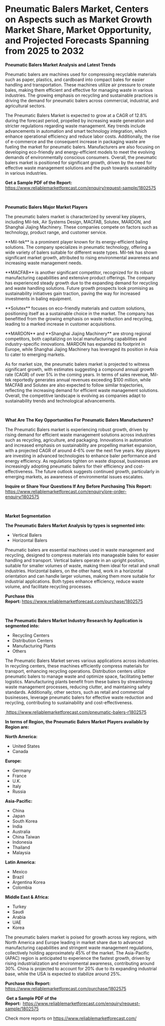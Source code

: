 <p><h1>Pneumatic Balers Market, Centers on Aspects such as Market Growth Market Share, Market Opportunity, and Projected Forecasts Spanning from 2025 to 2032</h1></p><p><strong>Pneumatic Balers Market Analysis and Latest Trends</strong></p>
<p><p>Pneumatic balers are machines used for compressing recyclable materials such as paper, plastics, and cardboard into compact bales for easier handling and transportation. These machines utilize air pressure to create bales, making them efficient and effective for managing waste in various industries. The growing emphasis on recycling and sustainable practices is driving the demand for pneumatic balers across commercial, industrial, and agricultural sectors.</p><p>The Pneumatic Balers Market is expected to grow at a CAGR of 12.8% during the forecast period, propelled by increasing waste generation and stricter regulations regarding waste management. Key trends include advancements in automation and smart technology integration, which enhance operational efficiency and reduce labor costs. Additionally, the rise of e-commerce and the consequent increase in packaging waste are fueling the market for pneumatic balers. Manufacturers are also focusing on developing eco-friendly and energy-efficient models to meet the evolving demands of environmentally conscious consumers. Overall, the pneumatic balers market is positioned for significant growth, driven by the need for effective waste management solutions and the push towards sustainability in various industries.</p></p>
<p><strong>Get a Sample PDF of the Report:&nbsp;</strong> <a href="https://www.reliablemarketforecast.com/enquiry/request-sample/1802575?utm_campaign=2193&utm_medium=2&utm_source=Github&utm_content=ia&utm_term=19022025&utm_id=pneumatic-balers">https://www.reliablemarketforecast.com/enquiry/request-sample/1802575</a></p>
<p>&nbsp;</p>
<p><strong>Pneumatic Balers Major Market Players</strong></p>
<p><p>The pneumatic balers market is characterized by several key players, including Mil-tek, Air Systems Design, MACFAB, Solutex, MARDON, and Shanghai Jiajing Machinery. These companies compete on factors such as technology, product range, and customer service.</p><p>**Mil-tek** is a prominent player known for its energy-efficient baling solutions. The company specializes in pneumatic technology, offering a wide variety of balers suitable for different waste types. Mil-tek has shown significant market growth, attributed to rising environmental awareness and increasing waste management needs.</p><p>**MACFAB** is another significant competitor, recognized for its robust manufacturing capabilities and extensive product offerings. The company has experienced steady growth due to the expanding demand for recycling and waste handling solutions. Future growth prospects look promising as sustainability initiatives gain traction, paving the way for increased investments in baling equipment.</p><p>**Solutex** focuses on eco-friendly materials and custom solutions, positioning itself as a sustainable choice in the market. The company has benefitted from the growing emphasis on waste reduction and recycling, leading to a marked increase in customer acquisitions.</p><p>**MARDON** and **Shanghai Jiajing Machinery** are strong regional competitors, both capitalizing on local manufacturing capabilities and industry-specific innovations. MARDON has expanded its footprint in Europe, while Shanghai Jiajing Machinery has leveraged its position in Asia to cater to emerging markets.</p><p>As for market size, the pneumatic balers market is projected to witness significant growth, with estimates suggesting a compound annual growth rate (CAGR) of over 5% in the coming years. In terms of sales revenue, Mil-tek reportedly generates annual revenues exceeding $100 million, while MACFAB and Solutex are also expected to follow similar trajectories, reflecting the increasing demand for efficient waste management solutions. Overall, the competitive landscape is evolving as companies adapt to sustainability trends and technological advancements.</p></p>
<p>&nbsp;</p>
<p><strong>What Are The Key Opportunities For Pneumatic Balers Manufacturers?</strong></p>
<p><p>The Pneumatic Balers market is experiencing robust growth, driven by rising demand for efficient waste management solutions across industries such as recycling, agriculture, and packaging. Innovations in automation and increased emphasis on sustainability are propelling market expansion, with a projected CAGR of around 4-6% over the next five years. Key players are investing in advanced technologies to enhance baler performance and energy efficiency. As regulations tighten on waste disposal, businesses are increasingly adopting pneumatic balers for their efficiency and cost-effectiveness. The future outlook suggests continued growth, particularly in emerging markets, as awareness of environmental issues escalates.</p></p>
<p><strong>Inquire or Share Your Questions If Any Before Purchasing This Report:</strong> <a href="https://www.reliablemarketforecast.com/enquiry/pre-order-enquiry/1802575?utm_campaign=2193&utm_medium=2&utm_source=Github&utm_content=ia&utm_term=19022025&utm_id=pneumatic-balers">https://www.reliablemarketforecast.com/enquiry/pre-order-enquiry/1802575</a></p>
<p>&nbsp;</p>
<p><strong>Market Segmentation</strong></p>
<p><strong>The Pneumatic Balers Market Analysis by types is segmented into:</strong></p>
<p><ul><li>Vertical Balers</li><li>Horizontal Balers</li></ul></p>
<p><p>Pneumatic balers are essential machines used in waste management and recycling, designed to compress materials into manageable bales for easier handling and transport. Vertical balers operate in an upright position, suitable for smaller volumes of waste, making them ideal for retail and small industries. Horizontal balers, on the other hand, work in a horizontal orientation and can handle larger volumes, making them more suitable for industrial applications. Both types enhance efficiency, reduce waste volume, and facilitate recycling processes.</p></p>
<p><strong>Purchase this Report:&nbsp;</strong><a href="https://www.reliablemarketforecast.com/purchase/1802575?utm_campaign=2193&utm_medium=2&utm_source=Github&utm_content=ia&utm_term=19022025&utm_id=pneumatic-balers">https://www.reliablemarketforecast.com/purchase/1802575</a></p>
<p>&nbsp;</p>
<p><strong>The Pneumatic Balers Market Industry Research by Application is segmented into:</strong></p>
<p><ul><li>Recycling Centers</li><li>Distribution Centers</li><li>Manufacturing Plants</li><li>Others</li></ul></p>
<p><p>The Pneumatic Balers Market serves various applications across industries. In recycling centers, these machines efficiently compress materials for transport, enhancing recycling operations. Distribution centers utilize pneumatic balers to manage waste and optimize space, facilitating better logistics. Manufacturing plants benefit from these balers by streamlining waste management processes, reducing clutter, and maintaining safety standards. Additionally, other sectors, such as retail and commercial businesses, leverage pneumatic balers for effective waste reduction and recycling, contributing to sustainability and cost-effectiveness.</p></p>
<p><a href="https://www.reliablemarketforecast.com/pneumatic-balers-r1802575?utm_campaign=2193&utm_medium=2&utm_source=Github&utm_content=ia&utm_term=19022025&utm_id=pneumatic-balers">&nbsp;https://www.reliablemarketforecast.com/pneumatic-balers-r1802575</a></p>
<p><strong>In terms of Region, the Pneumatic Balers Market Players available by Region are:</strong></p>
<p>
    <p> <strong> North America: </strong>
        <ul>
            <li>United States</li>
            <li>Canada</li>
        </ul>
        </p> 
    <p> <strong> Europe: </strong>
        <ul>
            <li>Germany</li>
            <li>France</li>
            <li>U.K.</li>
            <li>Italy</li>
            <li>Russia</li>
        </ul>
        </p> 
    <p> <strong> Asia-Pacific: </strong>
        <ul>
            <li>China</li>
            <li>Japan</li>
            <li>South Korea</li>
            <li>India</li>
            <li>Australia</li>
            <li>China Taiwan</li>
            <li>Indonesia</li>
            <li>Thailand</li>
            <li>Malaysia</li>
        </ul>
        </p> 
    <p> <strong> Latin America: </strong>
        <ul>
            <li>Mexico</li>
            <li>Brazil</li>
            <li>Argentina Korea</li>
            <li>Colombia</li>
        </ul>
        </p> 
    <p> <strong> Middle East & Africa: </strong>
        <ul>
            <li>Turkey</li>
            <li>Saudi</li>
            <li>Arabia</li>
            <li>UAE</li>
            <li>Korea</li>
        </ul>
    </p>
    </p>
<p><p>The pneumatic balers market is poised for growth across key regions, with North America and Europe leading in market share due to advanced manufacturing capabilities and stringent waste management regulations, collectively holding approximately 45% of the market. The Asia-Pacific (APAC) region is anticipated to experience the fastest growth, driven by rising industrialization and environmental awareness, contributing around 30%. China is projected to account for 20% due to its expanding industrial base, while the USA is expected to stabilize around 25%.</p></p>
<p><strong>Purchase this Report: </strong><a href="https://www.reliablemarketforecast.com/purchase/1802575?utm_campaign=2193&utm_medium=2&utm_source=Github&utm_content=ia&utm_term=19022025&utm_id=pneumatic-balers">https://www.reliablemarketforecast.com/purchase/1802575</a></p>
<p>&nbsp;<strong>Get a Sample PDF of the Report:&nbsp;&nbsp;</strong><a href="https://www.reliablemarketforecast.com/enquiry/request-sample/1802575?utm_campaign=2193&utm_medium=2&utm_source=Github&utm_content=ia&utm_term=19022025&utm_id=pneumatic-balers">https://www.reliablemarketforecast.com/enquiry/request-sample/1802575</a></p>
<p><strong></strong></p>
<p>Check more reports on <a href="https://www.reliablemarketforecast.com/?utm_campaign=2193&utm_medium=2&utm_source=Github&utm_content=ia&utm_term=19022025&utm_id=pneumatic-balers">https://www.reliablemarketforecast.com/</a></p>